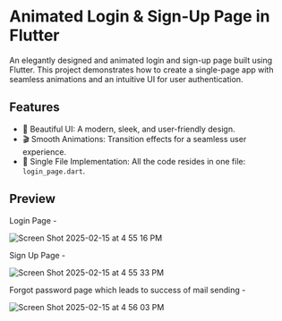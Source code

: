 # Animated Login & Sign-Up Page in Flutter

An elegantly designed and animated login and sign-up page built using Flutter. This project demonstrates how to create a single-page app with seamless animations and an intuitive UI for user authentication.

## Features

- 🎨 Beautiful UI: A modern, sleek, and user-friendly design.
- 🎬 Smooth Animations: Transition effects for a seamless user experience.
- 📄 Single File Implementation: All the code resides in one file: `login_page.dart`.

## Preview

Login Page - 

![Screen Shot 2025-02-15 at 4 55 16 PM](https://github.com/user-attachments/assets/6ba96540-1430-40d0-a262-8cd9d6a50787)


Sign Up Page - 

![Screen Shot 2025-02-15 at 4 55 33 PM](https://github.com/user-attachments/assets/09fb63aa-b58d-467b-b628-40178e21b10a)


Forgot password page which leads to success of mail sending - 

![Screen Shot 2025-02-15 at 4 56 03 PM](https://github.com/user-attachments/assets/e127072a-cb75-40da-8a85-40d5c184561b)
